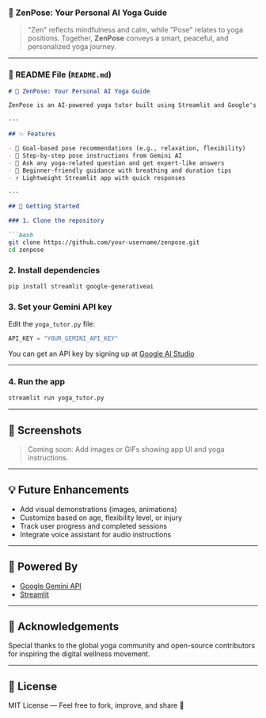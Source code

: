 ### 🌿 **ZenPose: Your Personal AI Yoga Guide**

> "Zen" reflects mindfulness and calm, while "Pose" relates to yoga positions. Together, **ZenPose** conveys a smart, peaceful, and personalized yoga journey.

---

### 📝 README File (`README.md`)

````markdown
# 🧘 ZenPose: Your Personal AI Yoga Guide

ZenPose is an AI-powered yoga tutor built using Streamlit and Google's Gemini API. It helps users learn yoga poses tailored to their goals — such as relaxation, flexibility, strength, or stress relief — and provides step-by-step instructions, breathing guidance, and safety tips in real-time.

---

## ✨ Features

- 🎯 Goal-based pose recommendations (e.g., relaxation, flexibility)
- 📖 Step-by-step pose instructions from Gemini AI
- 💬 Ask any yoga-related question and get expert-like answers
- 🧘 Beginner-friendly guidance with breathing and duration tips
- ⚡ Lightweight Streamlit app with quick responses

---

## 🚀 Getting Started

### 1. Clone the repository

```bash
git clone https://github.com/your-username/zenpose.git
cd zenpose
````

### 2. Install dependencies

```bash
pip install streamlit google-generativeai
```

### 3. Set your Gemini API key

Edit the `yoga_tutor.py` file:

```python
API_KEY = "YOUR_GEMINI_API_KEY"
```

You can get an API key by signing up at [Google AI Studio](https://aistudio.google.com/app/apikey)

---

### 4. Run the app

```bash
streamlit run yoga_tutor.py
```

---

## 📸 Screenshots

> Coming soon: Add images or GIFs showing app UI and yoga instructions.

---

## 💡 Future Enhancements

* Add visual demonstrations (images, animations)
* Customize based on age, flexibility level, or injury
* Track user progress and completed sessions
* Integrate voice assistant for audio instructions

---

## 🤖 Powered By

* [Google Gemini API](https://aistudio.google.com/)
* [Streamlit](https://streamlit.io/)

---

## 🙏 Acknowledgements

Special thanks to the global yoga community and open-source contributors for inspiring the digital wellness movement.

---

## 📜 License

MIT License — Feel free to fork, improve, and share 💚

```
